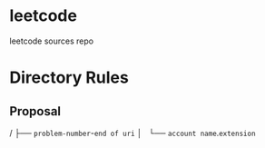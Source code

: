 # leetcode
leetcode sources repo

# Directory Rules

## Proposal

/
├── `problem-number`-`end of uri`
│   └── `account name`.`extension`

